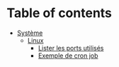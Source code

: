 # Table of contents

* [Système](README.md)
  * [Linux](systeme/linux/README.md)
    * [Lister les ports utilisés](systeme/linux/lister-les-ports-utilises.md)
    * [Exemple de cron job](systeme/linux/exemple-de-cron-job.md)
